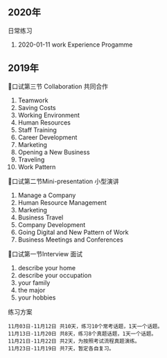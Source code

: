 ## 2020年
日常练习

1. 2020-01-11 work Experience Progamme


## 2019年

🎈口试第三节 Collaboration 共同合作

1. Teamwork
2. Saving Costs
3. Working Environment
4. Human Resources
5. Staff Training
6. Career Development
7. Marketing
8. Opening a New Business
9. Traveling
10. Work Pattern


🎈口试第二节Mini-presentation 小型演讲

1. Manage a Company
2. Human Resource Management
3. Marketing
4. Business Travel
5. Company Development
6. Going Digital and New Pattern of Work
7. Business Meetings and Conferences

🎈口试第一节Interview 面试

1. describe your home 
2. describe your occupation
3. your family
4. the major
5. your hobbies



练习方案
```
11月03日-11月12日 共10天，练习10个常考话题，1天一个话题。
11月13日-11月20日 共8天，练习8个真题话题，1天一个话题。
11月21日-11月22日 共2天，为按照考试流程真题演练。
11月23日-11月19日 共7天，暂定各自复习。
```


